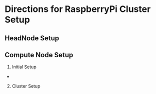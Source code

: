 # Directions for RaspberryPi Cluster Setup

## HeadNode Setup

## Compute Node Setup

1. Initial Setup
  - 
2. Cluster Setup
